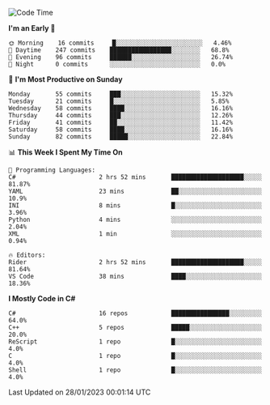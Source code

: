 <!--START_SECTION:waka-->
![Code Time](http://img.shields.io/badge/Code%20Time-892%20hrs%2013%20mins-blue)

**I'm an Early 🐤** 

```text
🌞 Morning    16 commits     █░░░░░░░░░░░░░░░░░░░░░░░░   4.46% 
🌆 Daytime    247 commits    █████████████████░░░░░░░░   68.8% 
🌃 Evening    96 commits     ██████░░░░░░░░░░░░░░░░░░░   26.74% 
🌙 Night      0 commits      ░░░░░░░░░░░░░░░░░░░░░░░░░   0.0%

```
📅 **I'm Most Productive on Sunday** 

```text
Monday       55 commits     ███░░░░░░░░░░░░░░░░░░░░░░   15.32% 
Tuesday      21 commits     █░░░░░░░░░░░░░░░░░░░░░░░░   5.85% 
Wednesday    58 commits     ████░░░░░░░░░░░░░░░░░░░░░   16.16% 
Thursday     44 commits     ███░░░░░░░░░░░░░░░░░░░░░░   12.26% 
Friday       41 commits     ██░░░░░░░░░░░░░░░░░░░░░░░   11.42% 
Saturday     58 commits     ████░░░░░░░░░░░░░░░░░░░░░   16.16% 
Sunday       82 commits     █████░░░░░░░░░░░░░░░░░░░░   22.84%

```


📊 **This Week I Spent My Time On** 

```text
💬 Programming Languages: 
C#                       2 hrs 52 mins       ████████████████████░░░░░   81.87% 
YAML                     23 mins             ██░░░░░░░░░░░░░░░░░░░░░░░   10.9% 
INI                      8 mins              █░░░░░░░░░░░░░░░░░░░░░░░░   3.96% 
Python                   4 mins              ░░░░░░░░░░░░░░░░░░░░░░░░░   2.04% 
XML                      1 min               ░░░░░░░░░░░░░░░░░░░░░░░░░   0.94%

🔥 Editors: 
Rider                    2 hrs 52 mins       ████████████████████░░░░░   81.64% 
VS Code                  38 mins             ████░░░░░░░░░░░░░░░░░░░░░   18.36%

```

**I Mostly Code in C#** 

```text
C#                       16 repos            ████████████████░░░░░░░░░   64.0% 
C++                      5 repos             █████░░░░░░░░░░░░░░░░░░░░   20.0% 
ReScript                 1 repo              █░░░░░░░░░░░░░░░░░░░░░░░░   4.0% 
C                        1 repo              █░░░░░░░░░░░░░░░░░░░░░░░░   4.0% 
Shell                    1 repo              █░░░░░░░░░░░░░░░░░░░░░░░░   4.0%

```



 Last Updated on 28/01/2023 00:01:14 UTC
<!--END_SECTION:waka-->
